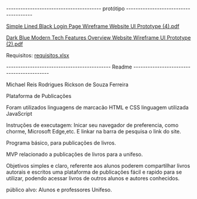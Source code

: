 ---------------------------------------- protótipo --------------------------------------

[Simple Lined Black Login Page Wireframe Website UI Prototype (4).pdf](https://github.com/user-attachments/files/16059734/Simple.Lined.Black.Login.Page.Wireframe.Website.UI.Prototype.4.pdf)

[Dark Blue Modern Tech Features Overview Website Wireframe UI Prototype (2).pdf](https://github.com/user-attachments/files/16059730/Dark.Blue.Modern.Tech.Features.Overview.Website.Wireframe.UI.Prototype.2.pdf)


Requisitos: [requisitos.xlsx](https://github.com/user-attachments/files/16059688/requisitos.xlsx)

-------------------------------------------- Readme ------------------------------------------

Michael Reis Rodrigues
Rickson de Souza Ferreira


Plataforma de Publicações

Foram utilizados linguagens de marcacão
HTML e CSS
linguagem utilizada JavaScript

Instruções de executagem: Inicar seu navegador de preferencia, como chorme, Microsoft Edge,etc. E linkar na barra de pesquisa o link do site.


Programa básico, para publicações de livros.


MVP relacionado a publicações de livros para a unifeso.


Objetivos simples e claro, referente aos alunos poderem compartilhar livros autorais e escritos
uma plataforma de publicações fácil e rapido para se utilizar, podendo acessar livros de outros alunos e autores conhecidos.




público alvo: Alunos e professores Unifeso.
